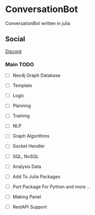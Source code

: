 # ConversationBot

ConversationBot written in julia

## Social

[Discord](https://discord.gg/f29y4zK6s2)

### Main TODO

- [ ] Neo4j Graph Database

- [ ] Template

- [ ] Logic

- [ ] Planning

- [ ] Training

- [ ] NLP

- [ ] Graph Algorithms

- [ ] Socket Handler

- [ ] SQL, NoSQL

- [ ] Analysis Data

- [ ] Add To Julia Packages

- [ ] Port Package For Python and more ...

- [ ] Making Panel

- [ ] RestAPi Support
